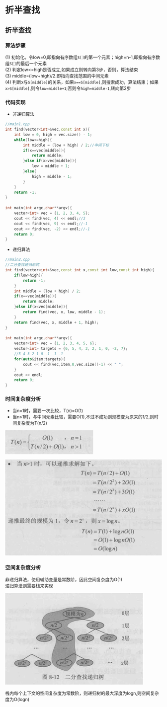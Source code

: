 # 折半查找

## 折半查找

### 算法步骤

(1) 初始化。令low=0,即指向有序数组`S[]`的第一个元素；high=n-1,即指向有序数组`S[]`的最后一个元素\
(2) 判定low<=high是否成立,如果成立则转向第3步，否则，算法结束\
(3) middle=(low+high)/2.即指向查找范围的中间元素\
(4) 判断x与`S[middle]`的关系，如果`x==S[middle]`,则搜索成功，算法结束；如果`x>S[middle]`,则令`low=middle+1`;否则令`high=middle-1`,转向第2步

### 代码实现

* 非递归算法

```cpp
//main1.cpp
int find(vector<int>&vec,const int x){
    int low = 0, high = vec.size() - 1;
    while(low<=high){
        int middle = (low + high) / 2;//中间下标
        if(x==vec[middle]){
            return middle;
        }else if(x>vec[middle]){
            low = middle + 1;
        }else{
            high = middle - 1;
        }
    }
    return -1;
}

int main(int argc,char**argv){
    vector<int> vec = {1, 2, 3, 4, 5};
    cout << find(vec, 4) << endl;//3
    cout << find(vec, 9) << endl;//-1
    cout << find(vec, -2) << endl;//-1
    return 0;
}
```

* 递归算法

```cpp
//main2.cpp
//二分查找递归形式
int find(vector<int>&vec,const int x,const int low,const int high){
    if(low>high){
        return -1;
    }
    int middle = (low + high) / 2;
    if(x==vec[middle]){
        return middle;
    }else if(x<vec[middle]){
        return find(vec, x, low, middle - 1);
    }
    return find(vec, x, middle + 1, high);
}

int main(int argc,char**argv){
    vector<int> vec = {1, 2, 3, 4, 5, 6};
    vector<int> targets = {6, 5, 4, 3, 2, 1, 0, -2, 7};
    //5 4 3 2 1 0 -1 -1 -1
    for(auto&item:targets){
        cout << find(vec,item,0,vec.size()-1) << " ";
    }
    cout << endl;
    return 0;
}
```

### 时间复杂度分析

* 当n=1时，需要一次比较，T(n)=O(1)
* 当n>1时，与中间元素比较，需要O(1),不过不成功则规模变为原来的1/2,则时间复杂度为T(n/2)

![时间复杂度](<../../../.gitbook/assets/屏幕截图 2022-05-31 082106.jpg>)

![递归推导](<../../../.gitbook/assets/屏幕截图 2022-05-31 082210.jpg>)

### 空间复杂度分析

非递归算法，使用辅助变量是常数阶，因此空间复杂度为O(1)\
递归算法则需要栈来实现

![递归树](<../../../.gitbook/assets/屏幕截图 2022-05-31 082437.jpg>)

栈内每个上下文的空间复杂度为常数阶，则递归树的最大深度为logn,则空间复杂度为O(logn)
